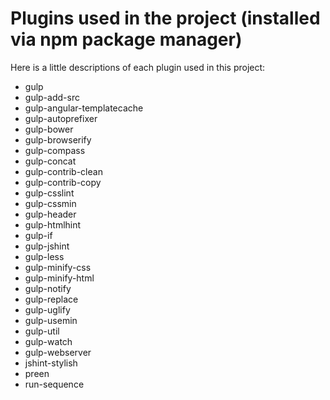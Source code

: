 # Plugins used in the project (installed via npm package manager)
Here is a little descriptions of each plugin used in this project:

* gulp
* gulp-add-src
* gulp-angular-templatecache
* gulp-autoprefixer
* gulp-bower
* gulp-browserify
* gulp-compass
* gulp-concat
* gulp-contrib-clean
* gulp-contrib-copy
* gulp-csslint
* gulp-cssmin
* gulp-header
* gulp-htmlhint
* gulp-if
* gulp-jshint
* gulp-less
* gulp-minify-css
* gulp-minify-html
* gulp-notify
* gulp-replace
* gulp-uglify
* gulp-usemin
* gulp-util
* gulp-watch
* gulp-webserver
* jshint-stylish
* preen
* run-sequence

